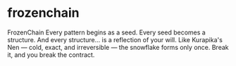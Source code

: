 # frozenchain
FrozenChain Every pattern begins as a seed. Every seed becomes a structure. And every structure… is a reflection of your will.  Like Kurapika's Nen — cold, exact, and irreversible — the snowflake forms only once. Break it, and you break the contract.
